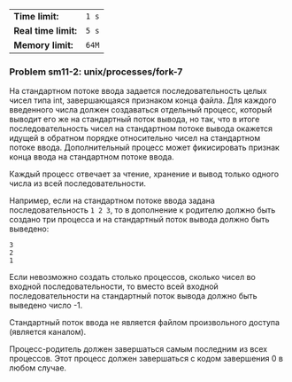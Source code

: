 |                      |       |
|----------------------|-------|
| **Time limit:**      | `1 s` |
| **Real time limit:** | `5 s` |
| **Memory limit:**    | `64M` |


### Problem sm11-2: unix/processes/fork-7

На стандартном потоке ввода задается последовательность целых чисел типа int, завершающаяся
признаком конца файла. Для каждого введенного числа должен создаваться отдельный процесс, который
выводит его же на стандартный поток вывода, но так, что в итоге последовательность чисел на
стандартном потоке вывода окажется идущей в обратном порядке относительно чисел на стандартном
потоке ввода. Дополнительный процесс может фикисировать признак конца ввода на стандартном потоке
ввода.

Каждый процесс отвечает за чтение, хранение и вывод только одного числа из всей последовательности.

Например, если на стандартном потоке ввода задана последовательность `1 2 3`, то в дополнение к
родителю должно быть создано три процесса и на стандартный поток вывода должно быть выведено:

    
    
    3
    2
    1

Если невозможно создать столько процессов, сколько чисел во входной последовательности, то вместо
всей входной последовательности на стандартный поток вывода должно быть выведено число -1.

Стандартный поток ввода не является файлом произвольного доступа (является каналом).

Процесс-родитель должен завершаться самым последним из всех процессов. Этот процесс должен
завершаться с кодом завершения 0 в любом случае.

